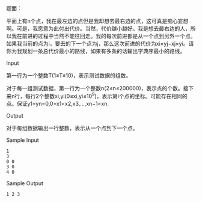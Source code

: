 题面：

平面上有n个点，我在最左边的点但是我却想去最右边的点，这可真是痴心妄想啊。可是，我愿意为此付出代价。当然，代价越小越好。我是想去最右边的人，所以我在前进的过程中当然不能往回走。我的每次前进都是从一个点到另外一个点。如果我当前的点为i，要去的下一个点为j，那么这次前进的代价为xi×yj−xj×yi。请你为我规划一条总代价最小的路线，如果有多条的话输出字典序最小的路线。 

Input

第一行为一个整数T(1≤T≤10)，表示测试数据的组数。

对于每一组测试数据，第一行为一个整数n(2≤n≤200000)，表示点的个数。接下来n行，每行2个整数xi,yi(0≤xi,yi≤$10^9$)，表示第i个点的坐标。可能存在相同的点。保证y1=yn=0,0=x1<x2,x3,...,xn−1<xn.

Output

对于每组数据输出一行整数，表示从一个点到下一个点。

 

Sample Input

```
1
3
0 0
3 0
4 0
```

 

Sample Output

```
1 2 3
```